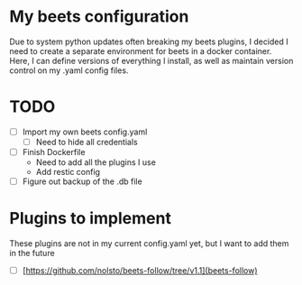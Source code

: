 # My beets configuration
Due to system python updates often breaking my beets plugins, I decided I need to create a separate environment for beets in a docker container. Here, I can define versions of everything I install, as well as maintain version control on my .yaml config files. 

# TODO
- [ ] Import my own beets config.yaml
  - [ ] Need to hide all credentials
- [ ] Finish Dockerfile 
  - Need to add all the plugins I use
  - Add restic config
- [ ] Figure out backup of the .db file

# Plugins to implement
These plugins are not in my current config.yaml yet, but I want to add them in the future
- [ ] [https://github.com/nolsto/beets-follow/tree/v1.1](beets-follow)
